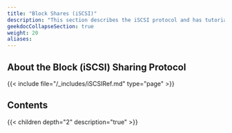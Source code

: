 ```yaml
---
title: "Block Shares (iSCSI)"
description: "This section describes the iSCSI protocol and has tutorials for various configuration scenarios."
geekdocCollapseSection: true
weight: 20
aliases: 
---
```



## About the Block (iSCSI) Sharing Protocol

{{< include file="/_includes/iSCSIRef.md" type="page" >}}

## Contents

{{< children depth="2" description="true" >}}

